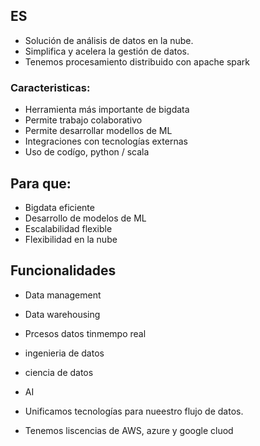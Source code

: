 ## ES
- Solución de análisis de datos en la nube.
- Simplifica y acelera la gestión de datos.
- Tenemos procesamiento distribuido con apache spark

### Caracteristicas:
- Herramienta más importante de bigdata
- Permite trabajo colaborativo
- Permite desarrollar modellos de ML
- Integraciones con tecnologías externas
- Uso de codígo, python / scala

## Para que:
- Bigdata eficiente
- Desarrollo de modelos de ML
- Escalabilidad flexible
- Flexibilidad en la nube

## Funcionalidades
- Data management
- Data warehousing
- Prcesos datos tinmempo real
- ingenieria de datos
- ciencia de datos
- AI

- Unificamos tecnologías para nueestro flujo de datos.
- Tenemos liscencias de AWS, azure y google cluod
